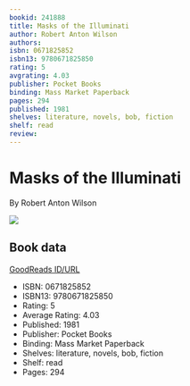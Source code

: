 ```yaml
---
bookid: 241888
title: Masks of the Illuminati
author: Robert Anton Wilson
authors: 
isbn: 0671825852
isbn13: 9780671825850
rating: 5
avgrating: 4.03
publisher: Pocket Books
binding: Mass Market Paperback
pages: 294
published: 1981
shelves: literature, novels, bob, fiction
shelf: read
review: 
---
```


# Masks of the Illuminati

By Robert Anton Wilson

![](https://i.gr-assets.com/images/S/compressed.photo.goodreads.com/books/1325176153l/241888.jpg)

## Book data

[GoodReads ID/URL](https://www.goodreads.com/book/show/241888)

- ISBN: 0671825852
- ISBN13: 9780671825850
- Rating: 5
- Average Rating: 4.03
- Published: 1981
- Publisher: Pocket Books
- Binding: Mass Market Paperback
- Shelves: literature, novels, bob, fiction
- Shelf: read
- Pages: 294

